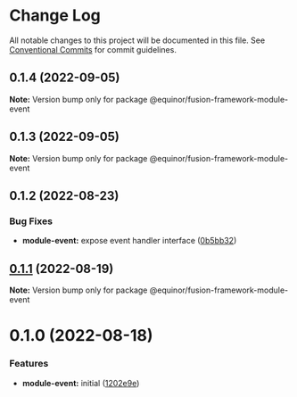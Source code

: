 # Change Log

All notable changes to this project will be documented in this file.
See [Conventional Commits](https://conventionalcommits.org) for commit guidelines.

## 0.1.4 (2022-09-05)

**Note:** Version bump only for package @equinor/fusion-framework-module-event





## 0.1.3 (2022-09-05)

**Note:** Version bump only for package @equinor/fusion-framework-module-event





## 0.1.2 (2022-08-23)


### Bug Fixes

* **module-event:** expose event handler interface ([0b5bb32](https://github.com/equinor/fusion-framework/commit/0b5bb32c5d8eb445149da5d1e6012d90f1ccbc30))





## [0.1.1](https://github.com/equinor/fusion-framework/compare/@equinor/fusion-framework-module-event@0.1.0...@equinor/fusion-framework-module-event@0.1.1) (2022-08-19)

**Note:** Version bump only for package @equinor/fusion-framework-module-event





# 0.1.0 (2022-08-18)


### Features

* **module-event:** initial ([1202e9e](https://github.com/equinor/fusion-framework/commit/1202e9ebe711d0bea653826857e41d0c1c65ab24))
